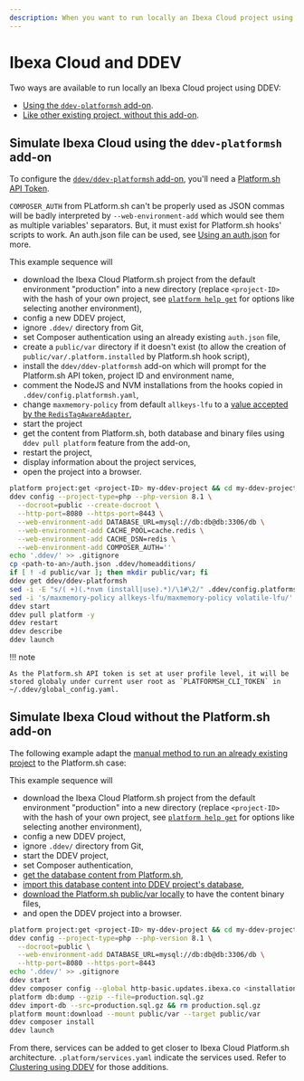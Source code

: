 ```yaml
---
description: When you want to run locally an Ibexa Cloud project using DDEV.
---
```


# Ibexa Cloud and DDEV

Two ways are available to run locally an Ibexa Cloud project using DDEV:

- [Using the `ddev-platformsh` add-on](#simulate-ibexa-cloud-using-the-ddev-platformsh-add-on).
- [Like other existing project, without this add-on](#simulate-ibexa-cloud-without-the-platformsh-add-on).

## Simulate Ibexa Cloud using the `ddev-platformsh` add-on

To configure the [`ddev/ddev-platformsh` add-on](https://github.com/ddev/ddev-platformsh), you'll need a [Platform.sh API Token](https://docs.platform.sh/administration/cli/api-tokens.html).

`COMPOSER_AUTH` from PLatform.sh can't be properly used as JSON commas will be badly interpreted by `--web-environment-add` which would see them as multiple variables' separators. But, it must exist for Platform.sh hooks' scripts to work. An auth.json file can be used, see [Using an auth.json](../../getting_started/install_using_ddev.md#using-an-authjson) for more.

This example sequence will

- download the Ibexa Cloud Platform.sh project from the default environment "production" into a new directory (replace `<project-ID>` with the hash of your own project, see [`platform help get`](https://docs.platform.sh/administration/cli.html#3-use) for options like selecting another environment),
- config a new DDEV project,
- ignore `.ddev/` directory from Git,
- set Composer authentication using an already existing `auth.json` file,
- create a `public/var` directory if it doesn't exist (to allow the creation of `public/var/.platform.installed` by Platform.sh hook script),
- install the `ddev/ddev-platformsh` add-on which will prompt for the Platform.sh API token, project ID and environment name,
- comment the NodeJS and NVM installations from the hooks copied in `.ddev/config.platformsh.yaml`,
- change `maxmemory-policy` from default `allkeys-lfu` to a [value accepted by the `RedisTagAwareAdapter`](https://github.com/symfony/cache/blob/5.4/Adapter/RedisTagAwareAdapter.php#L95),
- start the project
- get the content from Platform.sh, both database and binary files using `ddev pull platform` feature from the add-on,
- restart the project,
- display information about the project services,
- open the project into a browser.

```bash
platform project:get <project-ID> my-ddev-project && cd my-ddev-project
ddev config --project-type=php --php-version 8.1 \
  --docroot=public --create-docroot \
  --http-port=8080 --https-port=8443 \
  --web-environment-add DATABASE_URL=mysql://db:db@db:3306/db \
  --web-environment-add CACHE_POOL=cache.redis \
  --web-environment-add CACHE_DSN=redis \
  --web-environment-add COMPOSER_AUTH=''
echo '.ddev/' >> .gitignore
cp <path-to-an>/auth.json .ddev/homeadditions/
if [ ! -d public/var ]; then mkdir public/var; fi
ddev get ddev/ddev-platformsh
sed -i -E "s/( +)(.*nvm (install|use).*)/\1#\2/" .ddev/config.platformsh.yaml
sed -i 's/maxmemory-policy allkeys-lfu/maxmemory-policy volatile-lfu/' .ddev/redis/redis.conf
ddev start
ddev pull platform -y
ddev restart
ddev describe
ddev launch
```

!!! note

    As the Platform.sh API token is set at user profile level, it will be stored globaly under current user root as `PLATFORMSH_CLI_TOKEN` in ~/.ddev/global_config.yaml.

## Simulate Ibexa Cloud without the Platform.sh add-on

The following example adapt the [manual method to run an already existing project](../../getting_started/install_using_ddev.md#run-an-already-existing-project) to the Platform.sh case:

This example sequence will

- download the Ibexa Cloud Platform.sh project from the default environment "production" into a new directory (replace `<project-ID>` with the hash of your own project, see [`platform help get`](https://docs.platform.sh/administration/cli.html#3-use) for options like selecting another environment),
- config a new DDEV project,
- ignore `.ddev/` directory from Git,
- start the DDEV project,
- set Composer authentication,
- [get the database content from Platform.sh](https://docs.platform.sh/add-services/mysql.html#exporting-data),
- [import this database content into DDEV project's database](https://ddev.readthedocs.io/en/latest/users/usage/database-management/#database-imports),
- [download the Platform.sh public/var locally](https://docs.platform.sh/development/file-transfer.html#transfer-a-file-from-a-mount) to have the content binary files,
- and open the DDEV project into a browser.

```bash
platform project:get <project-ID> my-ddev-project && cd my-ddev-project
ddev config --project-type=php --php-version 8.1 \
  --docroot=public \
  --web-environment-add DATABASE_URL=mysql://db:db@db:3306/db \
  --http-port=8080 --https-port=8443
echo '.ddev/' >> .gitignore
ddev start
ddev composer config --global http-basic.updates.ibexa.co <installation-key> <token-password>
platform db:dump --gzip --file=production.sql.gz
ddev import-db --src=production.sql.gz && rm production.sql.gz
platform mount:download --mount public/var --target public/var
ddev composer install
ddev launch
```

From there, services can be added to get closer to Ibexa Cloud Platform.sh architecture.
`.platform/services.yaml` indicate the services used.
Refer to [Clustering using DDEV](clustering_using_ddev.md) for those additions.
